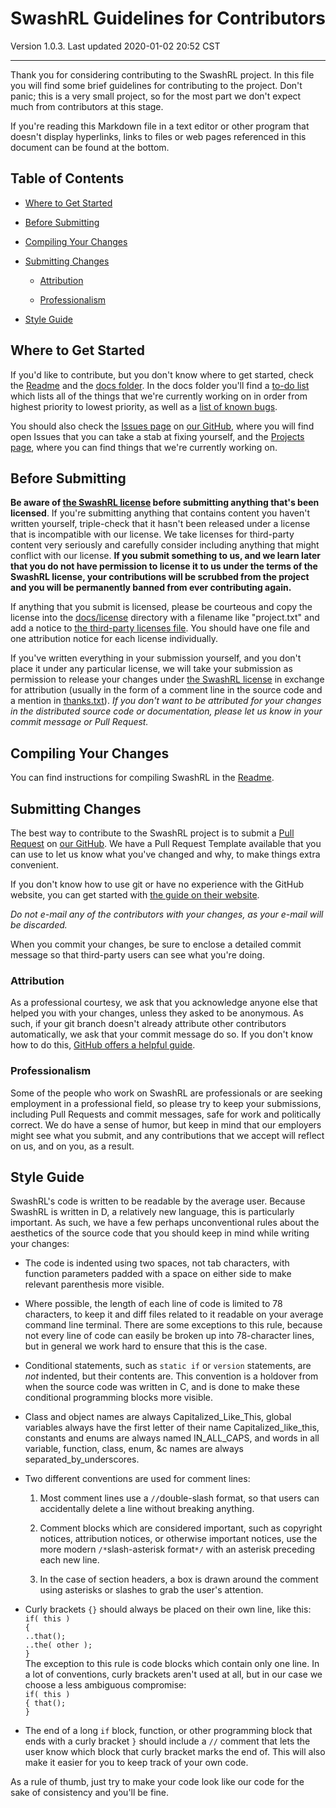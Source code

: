 SwashRL Guidelines for Contributors
===================================

Version 1.0.3.  Last updated 2020-01-02 20:52 CST

---

Thank you for considering contributing to the SwashRL project.  In this file
you will find some brief guidelines for contributing to the project.  Don't
panic; this is a very small project, so for the most part we don't expect much
from contributors at this stage.

If you're reading this Markdown file in a text editor or other program that
doesn't display hyperlinks, links to files or web pages referenced in this
document can be found at the bottom.

## Table of Contents

* [Where to Get Started](#where-to-get-started)

* [Before Submitting](#before-submitting)

* [Compiling Your Changes](#compiling-your-changes)

* [Submitting Changes](#submitting-changes)

  * [Attribution](#attribution)

  * [Professionalism](#professionalism)

* [Style Guide](#style-guide)

## Where to Get Started

If you'd like to contribute, but you don't know where to get started, check
the [Readme] and the [docs folder].  In the docs folder you'll find a
[to-do list] which lists all of the things that we're currently working on in
order from highest priority to lowest priority, as well as a [list of known
bugs].

You should also check the [Issues page] on [our GitHub], where you will find
open Issues that you can take a stab at fixing yourself, and the
[Projects page], where you can find things that we're currently working on.

## Before Submitting

**Be aware of [the SwashRL license] before submitting anything that's been
licensed**.  If you're submitting anything that contains content you haven't
written yourself, triple-check that it hasn't been released under a license
that is incompatible with our license.  We take licenses for third-party
content very seriously and carefully consider including anything that might
conflict with our license.  **If you submit something to us, and we learn
later that you do not have permission to license it to us under the terms of
the SwashRL license, your contributions will be scrubbed from the project and
you will be permanently banned from ever contributing again.**

If anything that you submit is licensed, please be courteous and copy the
license into the [docs/license] directory with a filename like "project.txt"
and add a notice to [the third-party licenses file].  You should have one file
and one attribution notice for each license individually.

If you've written everything in your submission yourself, and you don't place
it under any particular license, we will take your submission as permission to
release your changes under [the SwashRL license] in exchange for attribution
(usually in the form of a comment line in the source code and a mention in
[thanks.txt]).  _If you don't want to be attributed for your changes in the
distributed source code or documentation, please let us know in your commit
message or Pull Request._

## Compiling Your Changes

You can find instructions for compiling SwashRL in the [Readme].

## Submitting Changes

The best way to contribute to the SwashRL project is to submit a
[Pull Request] on [our GitHub].  We have a Pull Request Template available
that you can use to let us know what you've changed and why, to make things
extra convenient.

If you don't know how to use git or have no experience with the GitHub
website, you can get started with [the guide on their website].

_Do not e-mail any of the contributors with your changes, as your e-mail will
be discarded._

When you commit your changes, be sure to enclose a detailed commit message so
that third-party users can see what you're doing.

### Attribution

As a professional courtesy, we ask that you acknowledge anyone else that
helped you with your changes, unless they asked to be anonymous.  As such, if
your git branch doesn't already attribute other contributors automatically, we
ask that your commit message do so.  If you don't know how to do this,
[GitHub offers a helpful guide].

### Professionalism

Some of the people who work on SwashRL are professionals or are seeking
employment in a professional field, so please try to keep your submissions,
including Pull Requests and commit messages, safe for work and politically
correct.  We do have a sense of humor, but keep in mind that our employers
might see what you submit, and any contributions that we accept will reflect
on us, and on you, as a result.

## Style Guide

SwashRL's code is written to be readable by the average user.  Because
SwashRL is written in D, a relatively new language, this is particularly
important.  As such, we have a few perhaps unconventional rules about the
aesthetics of the source code that you should keep in mind while writing your
changes:

* The code is indented using two spaces, not tab characters, with function
parameters padded with a space on either side to make relevant parenthesis
more visible.

* Where possible, the length of each line of code is limited to 78 characters,
to keep it and diff files related to it readable on your average command
line terminal.  There are some exceptions to this rule, because not every
line of code can easily be broken up into 78-character lines, but in general
we work hard to ensure that this is the case.

* Conditional statements, such as `static if` or `version` statements, are
_not_ indented, but their contents are.  This convention is a holdover from
when the source code was written in C, and is done to make these conditional
programming blocks more visible.

* Class and object names are always Capitalized\_Like\_This, global variables
always have the first letter of their name Capitalized\_like\_this, constants
and enums are always named IN\_ALL\_CAPS, and words in all variable, function,
class, enum, &c names are always separated\_by\_underscores.

* Two different conventions are used for comment lines:

  1. Most comment lines use a `//`double-slash format, so that users can
accidentally delete a line without breaking anything.

  2. Comment blocks which are considered important, such as copyright notices,
attribution notices, or otherwise important notices, use the more modern
`/*`slash-asterisk format`*/` with an asterisk preceding each new line.

  3. In the case of section headers, a box is drawn around the comment using
asterisks or slashes to grab the user's attention.

* Curly brackets `{}` should always be placed on their own line, like this:  
`if( this )`  
`{`  
`..that();`  
`..the( other );`  
`}`  
The exception to this rule is code blocks which contain only one line.  In a
lot of conventions, curly brackets aren't used at all, but in our case we
choose a less ambiguous compromise:  
`if( this )`  
`{ that();`  
`}`

* The end of a long ``if`` block, function, or other programming block that
ends with a curly bracket ``}`` should include a ``//`` comment that lets the
user know which block that curly bracket marks the end of.  This will also
make it easier for you to keep track of your own code.

As a rule of thumb, just try to make your code look like our code for the sake
of consistency and you'll be fine.

[the SwashRL license]: ../LICENSE.TXT
[the third-party licenses file]: ../3rdparty.txt
[Readme]: ../README.MD
[docs folder]: ../docs
[to-do list]: ../docs/to-do.txt
[list of known bugs]: ../docs/bugs.txt
[docs/license]: ../docs/license
[thanks.txt]: ../thanks.txt
[our GitHub]: https://github.com/swashdev/SwashRL
[Issues page]: https://github.com/swashdev/SwashRL/issues
[Projects page]: https://github.com/swashdev/SwashRL/projects
[Pull Request]: https://github.com/swashdev/SwashRL/pulls
[the guide on their website]: https://guides.github.com/activities/hello-world/
[GitHub offers a helpful guide]: https://help.github.com/articles/creating-a-commit-with-multiple-authors/
